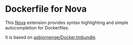 # Dockerfile for Nova

This [Nova](https://panic.com/nova/) extension provides syntax highlighting and simple autocompletion for Dockerfiles.

It is based on [asbjornenge/Docker.tmbundle](https://github.com/asbjornenge/Docker.tmbundle).
